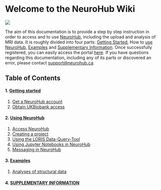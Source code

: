 # **Welcome to the NeuroHub Wiki**

![](https://neurohub.ca/images/logo-neurohub.png)

The aim of this documentation is to provide a step by step instruction in order to access and to use [NeuroHub](https://neurohub.ca/), including the upload and analysis of MRI data. 
It is roughly divided into four parts: [Getting Started](https://github.com/neurohub/neurohub_documentation/wiki/1.Getting-started), How to [use NeuroHub](https://github.com/neurohub/neurohub_documentation/wiki/Access-NeuroHub), [Examples](https://github.com/neurohub/neurohub_documentation/wiki/Examples) and [Supplementary Information](https://github.com/neurohub/neurohub_documentation/wiki/Supplementary-Information). 
Once successfully registered, you can easily access the portal [here](https://portal.neurohub.ca).
If you have questions regarding this documentation, including any of its parts or discovered an error, please contact support@neurohub.ca.


## Table of Contents
#### 1. [Getting started](https://github.com/neurohub/neurohub_documentation/wiki/1.0.Getting-started)
  1. [Get a NeuroHub account](https://github.com/neurohub/neurohub_documentation/wiki/1.1.Get-a-NeuroHub-account)
  1. [Obtain UKBiobank access](https://github.com/neurohub/neurohub_documentation/wiki/1.2.UKBiobank-Access-Request)

#### 2. [Using NeuroHub](https://github.com/neurohub/neurohub_documentation/wiki/2.0.Using-NeuroHub)
  1. [Access NeuroHub](https://github.com/neurohub/neurohub_documentation/wiki/2.1.Access-NeuroHub)
  2. [Creating a project](https://github.com/neurohub/neurohub_documentation/wiki/2.2.Creating-a-project)
  3. [Using the LORIS Data-Query-Tool](https://github.com/neurohub/neurohub_documentation/wiki/2.3.Using-the-LORIS-Data-Query-Tool-(DQT))
  4. [Using Jupyter Notebooks in NeuroHub](https://github.com/neurohub/neurohub_documentation/wiki/2.4.-Jupyter-Notebooks)
  5. [Messaging in NeuroHub](https://github.com/neurohub/neurohub_documentation/wiki/2.5.-Messaging)

#### 3. [Examples](https://github.com/neurohub/neurohub_documentation/wiki/3.0.Examples)
  1. [Analyses of structural data](https://github.com/neurohub/neurohub_documentation/wiki/3.1.Example-1-Analyses-of-structural-data)


#### 4. [SUPPLEMENTARY INFORMATION](https://github.com/neurohub/neurohub_documentation/wiki/4.0.Supplementary-Information)